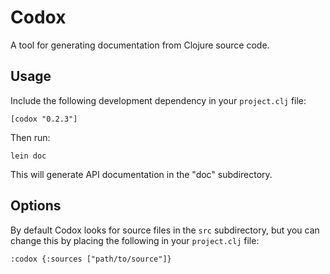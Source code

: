 # Codox

A tool for generating documentation from Clojure source code.

## Usage

Include the following development dependency in your `project.clj` file:

    [codox "0.2.3"]

Then run:

    lein doc

This will generate API documentation in the "doc" subdirectory.

## Options

By default Codox looks for source files in the `src` subdirectory, but
you can change this by placing the following in your `project.clj`
file:

    :codox {:sources ["path/to/source"]}
